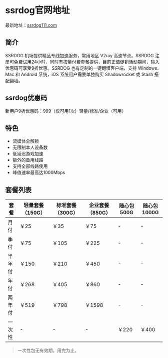 # ssrdog官网地址

最新地址：[ssrdog111.com](https://dog.ssrdog111.com/#/register?code=smJtsDC7)

## 简介

SSRDOG 机场提供精品专线加速服务，常用地区 V2ray 高速节点。SSRDOG 注册可免费试用24小时，同时有按量付费套餐提供，目前正值促销活动期间，输入优惠码可享受9折优惠。SSRDOG 也有定制的一键翻墙客户端，支持 Windows、Mac 和 Android 系统，iOS 系统用户需要单独购买 Shadowrocket 或 Stash 搭配翻墙。

## ssrdog优惠码

新用户9折优惠码：999（仅可用1次）轻量/标准/企业（可用）

## 特色

* 流媒体全解锁
* 无限制本人设备数
* 低延迟游戏加速
* 额外的备用线路
* 支持全部线路使用
* 峰值速率最高达1000Mbps

## 套餐列表

|套餐|轻量套餐（150G）|标准套餐（300G）|企业套餐（850G）|随心包500G|随心包1000G|
|----|----|----|----|----|----|
|月付|￥25|￥35|￥75|-|-|
|季付|￥75|￥105|￥225|-|-|
|半年付|￥150|￥210|￥450|-|-|
|年付|￥268|￥405|￥860|-|-|
|两年付|￥519|￥798|￥1598|-|-|
|一次性|-|-|-|￥220|￥400|

> 一次性包无有效期，用完为止。

